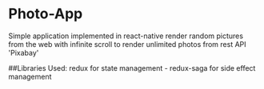# Photo-App
 
 Simple application implemented in react-native render random pictures from the web with infinite scroll to render unlimited photos from rest API 'Pixabay'
 
 ##Libraries Used:
redux for state management - redux-saga for side effect management
